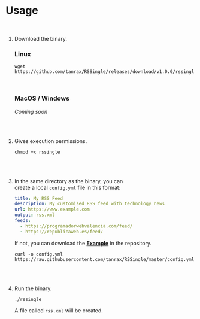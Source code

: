 
# Usage

<br>

1. Download the binary.

    ### Linux

    ``` shell
    wget https://github.com/tanrax/RSSingle/releases/download/v1.0.0/rssingle
    ```
    
    <br>

    ### MacOS / Windows

    *Coming soon*
    
    <br>
    <br>

2. Gives execution permissions.

    ``` shell
    chmod +x rssingle
    ```
    
    <br>
    <br>

3. In the same directory as the binary, you can <br>
   create a local `config.yml` file in this format:

    ``` yaml
    title: My RSS Feed
    description: My customised RSS feed with technology news
    url: https://www.example.com
    output: rss.xml
    feeds:
      - https://programadorwebvalencia.com/feed/
      - https://republicaweb.es/feed/
    ```

    If not, you can download the **[Example]** in the repository.

    ``` shell
    curl -o config.yml https://raw.githubusercontent.com/tanrax/RSSingle/master/config.yml
    ```
    
    <br>
    <br>

4. Run the binary.

    ``` shell
    ./rssingle 
    ```

    A file called `rss.xml` will be created.

<br>

<!----------------------------------------------------------------------------->

[Example]: ../Source/config.yml
